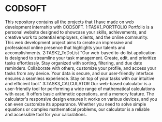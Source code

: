 # CODSOFT
This repository contains all the projects that I have made on web development internship with CODSOFT.
1:TASK1_PORTFOLIO
Portfolio is a personal website designed to showcase your skills, achievements, and creative work to potential employers, clients, and the online community. This web development project aims to create an impressive and professional online presence that highlights your talents and accomplishments.
2:TASK2_ToDoList
"Our web-based to-do list application is designed to streamline your task management. Create, edit, and prioritize tasks effortlessly. Stay organized with sorting, filtering, and due date reminders. Collaborate with others, customize your profile, and access your tasks from any device. Your data is secure, and our user-friendly interface ensures a seamless experience. Stay on top of your tasks with our intuitive and efficient tool."
3:TASK3_CALCULATOR
Our web-based calculator is a user-friendly tool for performing a wide range of mathematical calculations with ease. It offers basic arithmetic operations,  and a memory feature. The calculator's responsive design ensures it works on various devices, and you can even customize its appearance. Whether you need to solve simple equations or complex mathematical problems, our calculator is a reliable and accessible tool for your calculations.
